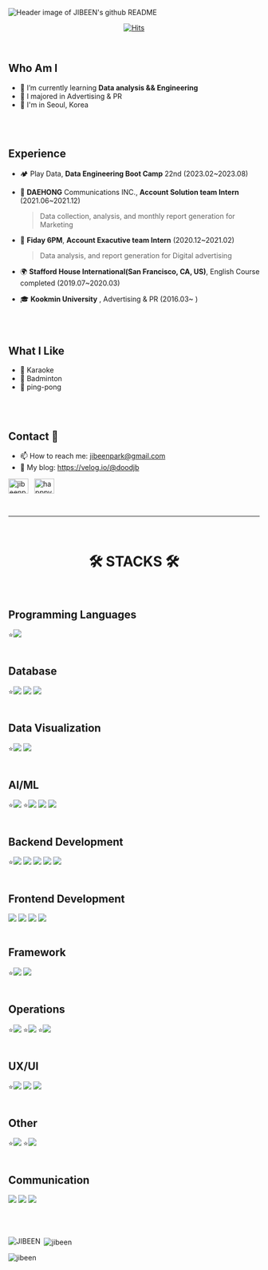 <img
  align="center"
  src="https://velog.velcdn.com/images/doodjb/post/194166db-d389-4046-8d2c-93c35b9d3c1e/image.png"
  alt="Header image of JIBEEN's github README"
/>
<div align="center">
  
[![Hits](https://hits.seeyoufarm.com/api/count/incr/badge.svg?url=https%3A%2F%2Fgithub.com%2FJIBEEN&count_bg=%2385807D&title_bg=%23FF4141&icon=tinder.svg&icon_color=%23FFCF98&title=hits&edge_flat=false)](https://hits.seeyoufarm.com)

</div>
<br>

## Who Am I
- 🌱 I’m currently learning **Data analysis && Engineering**
- 🥇 I majored in Advertising & PR
- 🚅 I'm in Seoul, Korea

<br>
<br>

## Experience
- 🏕 Play Data, **Data Engineering Boot Camp** 22nd (2023.02~2023.08)
- 👔 **DAEHONG** Communications INC., **Account Solution team Intern** (2021.06~2021.12)<br>

  >Data collection, analysis, and monthly report generation for Marketing
- 👔 **Fiday 6PM**, **Account Exacutive team Intern** (2020.12~2021.02)<br>

  >Data analysis, and report generation for Digital advertising 
- 🌍 **Stafford House International(San Francisco, CA, US)**, English Course completed (2019.07~2020.03)
- 🎓 **Kookmin University** , Advertising & PR (2016.03~ )

<br>
<br>

## What I Like
- 🎤 Karaoke
- 🏸 Badminton
- 🏓 ping-pong

<br>
<br>

## Contact 👋

- 📫 How to reach me: jibeenpark@gmail.com
- 📒 My blog: https://velog.io/@doodjb
<p align="left">
<a href="https://linkedin.com/in/jibeenpark" target="blank"><img align="center" src="https://raw.githubusercontent.com/rahuldkjain/github-profile-readme-generator/master/src/images/icons/Social/linked-in-alt.svg" alt="jibeenpark" height="30" width="40" /></a>
&nbsp; <a href="https://instagram.com/happpy._.bin" target="blank"><img align="center" src="https://raw.githubusercontent.com/rahuldkjain/github-profile-readme-generator/master/src/images/icons/Social/instagram.svg" alt="happpy._.bin" height="30" width="40" /></a>
</p>
<br>

***
<br>

<div align=center><h1>🛠 STACKS 🛠</h1></div>
<br>

## Programming Languages
<div align=left> 
  ⭐<img src="https://img.shields.io/badge/python-3776AB?style=for-the-badge&logo=python&logoColor=white"> 
</div>
<br>

## Database
<div align=left> 
  ⭐<img src="https://img.shields.io/badge/mysql-4479A1?style=for-the-badge&logo=mysql&logoColor=white">
  <img src="https://img.shields.io/badge/postgresql-4169E1?style=for-the-badge&logo=postgresql&logoColor=white">  
  <img src="https://img.shields.io/badge/mongodb-47A248?style=for-the-badge&logo=mongodb&logoColor=white">    
</div>
<br>

## Data Visualization
<div align=left> 
  ⭐<img src="https://img.shields.io/badge/tableau-18417d?style=for-the-badge&logo=tableau&logoColor=white"> 
  <img src="https://img.shields.io/badge/kibana-ef4d98?style=for-the-badge&logo=kibana&logoColor=white">
</div>
<br>

## AI/ML
<div align=left> 
  ⭐<img src="https://img.shields.io/badge/pandas-150458?style=for-the-badge&logo=pandas&logoColor=white"> 
  ⭐<img src="https://img.shields.io/badge/numpy-013243?style=for-the-badge&logo=numpy&logoColor=white">
  <img src="https://img.shields.io/badge/scikitlearn-F7931E?style=for-the-badge&logo=scikitlearn&logoColor=white">
  <img src="https://img.shields.io/badge/Tensorflow-FF6F00?style=for-the-badge&logo=Tensorflow&logoColor=white"> 
</div>
<br>

## Backend Development
<div align=left> 
  ⭐<img src="https://img.shields.io/badge/apache airflow-e43920?style=for-the-badge&logo=apacheairflow&logoColor=white"> 
  <img src="https://img.shields.io/badge/rabbitmq-FF6600?style=for-the-badge&logo=rabbitmq&logoColor=white"> 
  <img src="https://img.shields.io/badge/apache hadoop-66CCFF?style=for-the-badge&logo=apachehadoop&logoColor=black">
  <img src="https://img.shields.io/badge/nginx-009639?style=for-the-badge&logo=nginx&logoColor=white">
  <img src="https://img.shields.io/badge/gunicorn-499848?style=for-the-badge&logo=gunicorn&logoColor=white">
</div>
<br>

## Frontend Development
<div align=left> 
  <img src="https://img.shields.io/badge/html5-E34F26?style=for-the-badge&logo=html5&logoColor=white"> 
  <img src="https://img.shields.io/badge/css-1572B6?style=for-the-badge&logo=css3&logoColor=white"> 
  <img src="https://img.shields.io/badge/javascript-F7DF1E?style=for-the-badge&logo=javascript&logoColor=black"> 
  <img src="https://img.shields.io/badge/bootstrap-7952B3?style=for-the-badge&logo=bootstrap&logoColor=white">
</div>
<br>


## Framework
<div align=left> 
  ⭐<img src="https://img.shields.io/badge/django-092E20?style=for-the-badge&logo=django&logoColor=white">
  <img src="https://img.shields.io/badge/fastapi-009688?style=for-the-badge&logo=fastapi&logoColor=white">
</div>
<br>

## Operations
<div align=left> 
  ⭐<img src="https://img.shields.io/badge/Docker-017CEE?style=for-the-badge&&logo=Docker&logoColor=white"/>
  ⭐<img src="https://img.shields.io/badge/amazon aws-232F3E?style=for-the-badge&logo=amazonaws&logoColor=white">
  ⭐<img src="https://img.shields.io/badge/Google Cloud Platform-4285F4?style=for-the-badge&logo=googlecloud&logoColor=white">
</div>
<br>

## UX/UI
<div align=left> 
  ⭐<img src="https://img.shields.io/badge/figma-F24E1E?style=for-the-badge&logo=figma&logoColor=white">
  <img src="https://img.shields.io/badge/adobe photoshop-302e46?style=for-the-badge&logo=adobephotoshop&logoColor=white">
  <img src="https://img.shields.io/badge/adobe illustrator-FF9A00?style=for-the-badge&logo=adobeillustrator&logoColor=white">
</div>
<br>

## Other
<div align=left> 
  ⭐<img src="https://img.shields.io/badge/linux-FCC624?style=for-the-badge&logo=linux&logoColor=white">
  ⭐<img src="https://img.shields.io/badge/git-F05032?style=for-the-badge&logo=git&logoColor=white">
</div>
<br>

## Communication
<div align=left> 
  <img src="https://img.shields.io/badge/slack-4A154B?style=for-the-badge&logo=slack&logoColor=white">
  <img src="https://img.shields.io/badge/notion-000000?style=for-the-badge&logo=notion&logoColor=white">
  <img src="https://img.shields.io/badge/github-181717?style=for-the-badge&logo=github&logoColor=white">
</div>
<br><br><br>

<p><img align="left" src="https://github-readme-stats.vercel.app/api/top-langs?username=jibeen&show_icons=true&locale=en&layout=compact" alt="JIBEEN" /></p>

<p>&nbsp;<img align="center" src="https://github-readme-stats.vercel.app/api?username=jibeen&show_icons=true&locale=en" alt="jibeen" /></p>

<p><img align="center" src="https://github-readme-streak-stats.herokuapp.com/?user=jibeen&" alt="jibeen" /></p>
